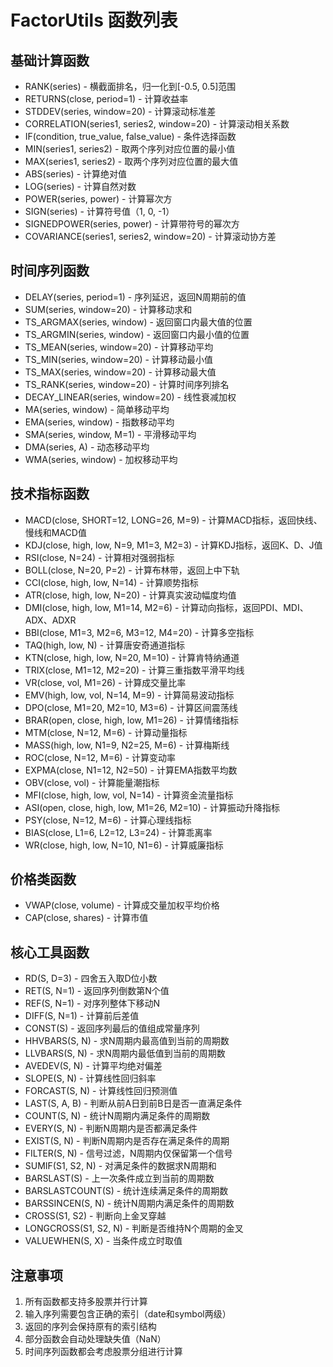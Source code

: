 # FactorUtils 函数列表

## 基础计算函数
- RANK(series) - 横截面排名，归一化到[-0.5, 0.5]范围
- RETURNS(close, period=1) - 计算收益率
- STDDEV(series, window=20) - 计算滚动标准差
- CORRELATION(series1, series2, window=20) - 计算滚动相关系数
- IF(condition, true_value, false_value) - 条件选择函数
- MIN(series1, series2) - 取两个序列对应位置的最小值
- MAX(series1, series2) - 取两个序列对应位置的最大值
- ABS(series) - 计算绝对值
- LOG(series) - 计算自然对数
- POWER(series, power) - 计算幂次方
- SIGN(series) - 计算符号值（1, 0, -1）
- SIGNEDPOWER(series, power) - 计算带符号的幂次方
- COVARIANCE(series1, series2, window=20) - 计算滚动协方差

## 时间序列函数
- DELAY(series, period=1) - 序列延迟，返回N周期前的值
- SUM(series, window=20) - 计算移动求和
- TS_ARGMAX(series, window) - 返回窗口内最大值的位置
- TS_ARGMIN(series, window) - 返回窗口内最小值的位置
- TS_MEAN(series, window=20) - 计算移动平均
- TS_MIN(series, window=20) - 计算移动最小值
- TS_MAX(series, window=20) - 计算移动最大值
- TS_RANK(series, window=20) - 计算时间序列排名
- DECAY_LINEAR(series, window=20) - 线性衰减加权
- MA(series, window) - 简单移动平均
- EMA(series, window) - 指数移动平均
- SMA(series, window, M=1) - 平滑移动平均
- DMA(series, A) - 动态移动平均
- WMA(series, window) - 加权移动平均

## 技术指标函数
- MACD(close, SHORT=12, LONG=26, M=9) - 计算MACD指标，返回快线、慢线和MACD值
- KDJ(close, high, low, N=9, M1=3, M2=3) - 计算KDJ指标，返回K、D、J值
- RSI(close, N=24) - 计算相对强弱指标
- BOLL(close, N=20, P=2) - 计算布林带，返回上中下轨
- CCI(close, high, low, N=14) - 计算顺势指标
- ATR(close, high, low, N=20) - 计算真实波动幅度均值
- DMI(close, high, low, M1=14, M2=6) - 计算动向指标，返回PDI、MDI、ADX、ADXR
- BBI(close, M1=3, M2=6, M3=12, M4=20) - 计算多空指标
- TAQ(high, low, N) - 计算唐安奇通道指标
- KTN(close, high, low, N=20, M=10) - 计算肯特纳通道
- TRIX(close, M1=12, M2=20) - 计算三重指数平滑平均线
- VR(close, vol, M1=26) - 计算成交量比率
- EMV(high, low, vol, N=14, M=9) - 计算简易波动指标
- DPO(close, M1=20, M2=10, M3=6) - 计算区间震荡线
- BRAR(open, close, high, low, M1=26) - 计算情绪指标
- MTM(close, N=12, M=6) - 计算动量指标
- MASS(high, low, N1=9, N2=25, M=6) - 计算梅斯线
- ROC(close, N=12, M=6) - 计算变动率
- EXPMA(close, N1=12, N2=50) - 计算EMA指数平均数
- OBV(close, vol) - 计算能量潮指标
- MFI(close, high, low, vol, N=14) - 计算资金流量指标
- ASI(open, close, high, low, M1=26, M2=10) - 计算振动升降指标
- PSY(close, N=12, M=6) - 计算心理线指标
- BIAS(close, L1=6, L2=12, L3=24) - 计算乖离率
- WR(close, high, low, N=10, N1=6) - 计算威廉指标

## 价格类函数
- VWAP(close, volume) - 计算成交量加权平均价格
- CAP(close, shares) - 计算市值

## 核心工具函数
- RD(S, D=3) - 四舍五入取D位小数
- RET(S, N=1) - 返回序列倒数第N个值
- REF(S, N=1) - 对序列整体下移动N
- DIFF(S, N=1) - 计算前后差值
- CONST(S) - 返回序列最后的值组成常量序列
- HHVBARS(S, N) - 求N周期内最高值到当前的周期数
- LLVBARS(S, N) - 求N周期内最低值到当前的周期数
- AVEDEV(S, N) - 计算平均绝对偏差
- SLOPE(S, N) - 计算线性回归斜率
- FORCAST(S, N) - 计算线性回归预测值
- LAST(S, A, B) - 判断从前A日到前B日是否一直满足条件
- COUNT(S, N) - 统计N周期内满足条件的周期数
- EVERY(S, N) - 判断N周期内是否都满足条件
- EXIST(S, N) - 判断N周期内是否存在满足条件的周期
- FILTER(S, N) - 信号过滤，N周期内仅保留第一个信号
- SUMIF(S1, S2, N) - 对满足条件的数据求N周期和
- BARSLAST(S) - 上一次条件成立到当前的周期数
- BARSLASTCOUNT(S) - 统计连续满足条件的周期数
- BARSSINCEN(S, N) - 统计N周期内满足条件的周期数
- CROSS(S1, S2) - 判断向上金叉穿越
- LONGCROSS(S1, S2, N) - 判断是否维持N个周期的金叉
- VALUEWHEN(S, X) - 当条件成立时取值

## 注意事项
1. 所有函数都支持多股票并行计算
2. 输入序列需要包含正确的索引（date和symbol两级）
3. 返回的序列会保持原有的索引结构
4. 部分函数会自动处理缺失值（NaN）
5. 时间序列函数都会考虑股票分组进行计算 